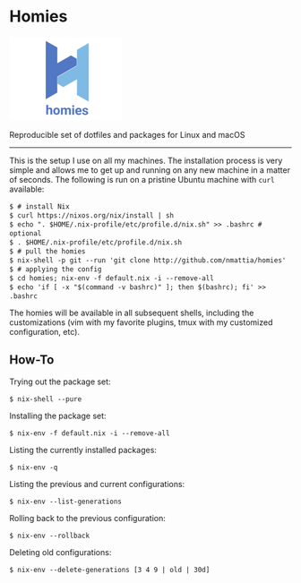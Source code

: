 # Homies

<img src="homies.png" alt="homies" style="width: 200px;"/>

Reproducible set of dotfiles and packages for Linux and macOS

---

This is the setup I use on all my machines. The installation process is very
simple and allows me to get up and running on any new machine in a matter of
seconds. The following is run on a pristine Ubuntu machine with `curl`
available:

``` shell
$ # install Nix
$ curl https://nixos.org/nix/install | sh
$ echo ". $HOME/.nix-profile/etc/profile.d/nix.sh" >> .bashrc # optional
$ . $HOME/.nix-profile/etc/profile.d/nix.sh
$ # pull the homies
$ nix-shell -p git --run 'git clone http://github.com/nmattia/homies'
$ # applying the config
$ cd homies; nix-env -f default.nix -i --remove-all
$ echo 'if [ -x "$(command -v bashrc)" ]; then $(bashrc); fi' >> .bashrc
```

The homies will be available in all subsequent shells, including the
customizations (vim with my favorite plugins, tmux with my customized
configuration, etc).

## How-To

Trying out the package set:

``` shell
$ nix-shell --pure
```

Installing the package set:

``` shell
$ nix-env -f default.nix -i --remove-all
```

Listing the currently installed packages:

``` shell
$ nix-env -q
```

Listing the previous and current configurations:

``` shell
$ nix-env --list-generations
```

Rolling back to the previous configuration:

``` shell
$ nix-env --rollback
```

Deleting old configurations:

``` shell
$ nix-env --delete-generations [3 4 9 | old | 30d]
```
